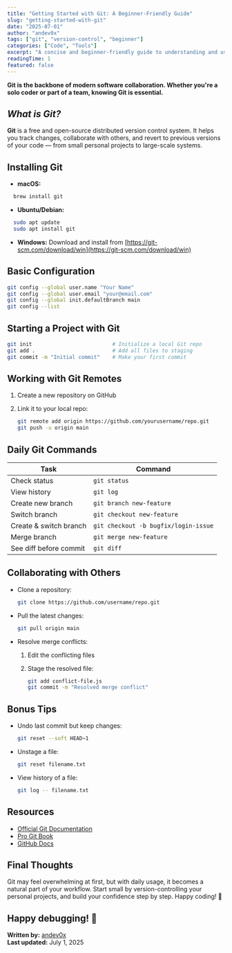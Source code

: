 ```yaml
---
title: "Getting Started with Git: A Beginner-Friendly Guide"
slug: "getting-started-with-git"
date: "2025-07-01"
author: "andev0x"
tags: ["git", "version-control", "beginner"]
categories: ["Code", "Tools"]
excerpt: "A concise and beginner-friendly guide to understanding and using Git, the essential tool for version control in software development."
readingTime: 1
featured: false
---
```


**Git is the backbone of modern software collaboration. Whether you're a solo coder or part of a team, knowing Git is essential.**

## _What is Git?_

**Git** is a free and open-source distributed version control system. It helps you track changes, collaborate with others, and revert to previous versions of your code — from small personal projects to large-scale systems.

## Installing Git

- **macOS:**

```bash
  brew install git
```

- **Ubuntu/Debian:**

```bash
  sudo apt update
  sudo apt install git
```

* **Windows:**
  Download and install from [https://git-scm.com/download/win](https://git-scm.com/download/win)

## Basic Configuration

```bash
git config --global user.name "Your Name"
git config --global user.email "your@email.com"
git config --global init.defaultBranch main
git config --list
```

## Starting a Project with Git

```bash
git init                          # Initialize a local Git repo
git add .                         # Add all files to staging
git commit -m "Initial commit"    # Make your first commit
```

## Working with Git Remotes

1. Create a new repository on GitHub
2. Link it to your local repo:

   ```bash
   git remote add origin https://github.com/yourusername/repo.git
   git push -u origin main
   ```

## Daily Git Commands

| Task                   | Command                              |
| ---------------------- | ------------------------------------ |
| Check status           | `git status`                         |
| View history           | `git log`                            |
| Create new branch      | `git branch new-feature`             |
| Switch branch          | `git checkout new-feature`           |
| Create & switch branch | `git checkout -b bugfix/login-issue` |
| Merge branch           | `git merge new-feature`              |
| See diff before commit | `git diff`                           |

## Collaborating with Others

* Clone a repository:

  ```bash
  git clone https://github.com/username/repo.git
  ```

* Pull the latest changes:

  ```bash
  git pull origin main
  ```

* Resolve merge conflicts:

  1. Edit the conflicting files
  2. Stage the resolved file:

     ```bash
     git add conflict-file.js
     git commit -m "Resolved merge conflict"
     ```

## Bonus Tips

* Undo last commit but keep changes:

  ```bash
  git reset --soft HEAD~1
  ```

* Unstage a file:

  ```bash
  git reset filename.txt
  ```

* View history of a file:

  ```bash
  git log -- filename.txt
  ```

## Resources

* [Official Git Documentation](https://git-scm.com/doc)
* [Pro Git Book](https://git-scm.com/book/en/v2)
* [GitHub Docs](https://docs.github.com/)

## Final Thoughts

Git may feel overwhelming at first, but with daily usage, it becomes a natural part of your workflow. Start small by version-controlling your personal projects, and build your confidence step by step. Happy coding! 🚀 


## Happy debugging! 🐞

**Written by:** [andev0x](https://github.com/andev0x)  
**Last updated:** July 1, 2025  